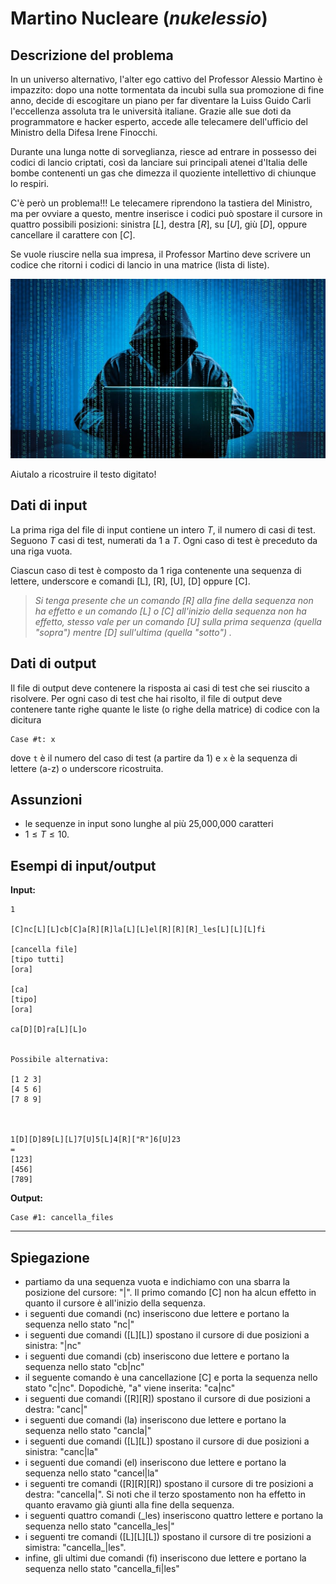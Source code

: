 
# Martino Nucleare (*nukelessio*)

## Descrizione del problema

In un universo alternativo, l'alter ego cattivo del Professor Alessio Martino è impazzito: dopo una notte tormentata da incubi sulla sua promozione di fine anno, decide di escogitare un piano per far diventare la Luiss Guido Carli l'eccellenza assoluta tra le università italiane. Grazie alle sue doti da programmatore e hacker esperto, accede alle telecamere dell'ufficio del Ministro della Difesa Irene Finocchi. 

Durante una lunga notte di sorveglianza, riesce ad entrare in possesso dei codici di lancio criptati, così da lanciare sui principali atenei d'Italia delle bombe contenenti un gas che dimezza il quoziente intellettivo di chiunque lo respiri. 

C'è però un problema!!!  Le telecamere riprendono la tastiera del Ministro, ma per ovviare a questo, mentre inserisce i codici può spostare il cursore in quattro possibili posizioni: sinistra $[L]$, destra $[R]$, su $[U]$, giù $[D]$, oppure cancellare il carattere con $[C]$.

Se vuole riuscire nella sua impresa, il Professor Martino deve scrivere un codice che ritorni i codici di lancio in una matrice (lista di liste).



![hacker](hacker.jpg)

Aiutalo a ricostruire il testo digitato!

## Dati di input

La prima riga del file di input contiene un intero $T$, il numero di casi di test. Seguono $T$ casi di test, numerati da $1$ a $T$. Ogni caso di test è preceduto da una riga vuota.

Ciascun caso di test è composto da 1 riga contenente una sequenza di lettere, underscore e comandi \[L\], \[R\], \[U\], \[D\] oppure \[C\].

> _Si tenga presente che un comando \[R\] alla fine della sequenza non ha effetto e un comando \[L\] o \[C\] all'inizio della sequenza non ha effetto, stesso vale per un comando \[U\] sulla prima sequenza (quella "sopra") mentre \[D\] sull'ultima (quella "sotto") ._

## Dati di output

Il file di output deve contenere la risposta ai casi di test che sei riuscito a risolvere. Per ogni caso di test che hai risolto, il file di output deve contenere tante righe quante le liste (o righe della matrice) di codice con la dicitura

```
Case #t: x
```

dove `t` è il numero del caso di test (a partire da $1$) e `x` è la sequenza di lettere (a-z) o underscore ricostruita. 

## Assunzioni

- le sequenze in input sono lunghe al più 25,000,000 caratteri
- $1 \le T \le 10$.


## Esempi di input/output


**Input:**

```
1

[C]nc[L][L]cb[C]a[R][R]la[L][L]el[R][R][R]_les[L][L][L]fi

[cancella file]
[tipo tutti]
[ora]

[ca]
[tipo]
[ora]

ca[D][D]ra[L][L]o


Possibile alternativa:

[1 2 3]
[4 5 6]
[7 8 9]



1[D][D]89[L][L]7[U]5[L]4[R]["R"]6[U]23
=
[123]
[456]
[789]

```


**Output:**

```
Case #1: cancella_files
```

---

## Spiegazione

- partiamo da una sequenza vuota e indichiamo con una sbarra la posizione del cursore: "|". Il primo comando \[C\] non ha alcun effetto in quanto il cursore è all'inizio della sequenza. 
- i seguenti due comandi (nc) inseriscono due lettere e portano la sequenza nello stato "nc|"
- i seguenti due comandi (\[L\]\[L\]) spostano il cursore di due posizioni a sinistra: "|nc"
- i seguenti due comandi (cb) inseriscono due lettere e portano la sequenza nello stato "cb|nc"
- il seguente comando è una cancellazione \[C\] e porta la sequenza nello stato "c|nc". Dopodichè, "a" viene inserita: "ca|nc"
- i seguenti due comandi (\[R\]\[R\]) spostano il cursore di due posizioni a destra: "canc|"
- i seguenti due comandi (la) inseriscono due lettere e portano la sequenza nello stato "cancla|"
- i seguenti due comandi (\[L\]\[L\]) spostano il cursore di due posizioni a sinistra: "canc|la"
- i seguenti due comandi (el) inseriscono due lettere e portano la sequenza nello stato "cancel|la"
- i seguenti tre comandi (\[R\]\[R\]\[R\]) spostano il cursore di tre posizioni a destra: "cancella|". Si noti che il terzo spostamento non ha effetto in quanto eravamo già giunti alla fine della sequenza.
- i seguenti quattro comandi (_les) inseriscono quattro lettere e portano la sequenza nello stato "cancella_les|"
- i seguenti tre comandi (\[L\]\[L\]\[L\]) spostano il cursore di tre posizioni a simistra: "cancella_|les". 
- infine, gli ultimi due comandi (fi) inseriscono due lettere e portano la sequenza nello stato "cancella_fi|les"


